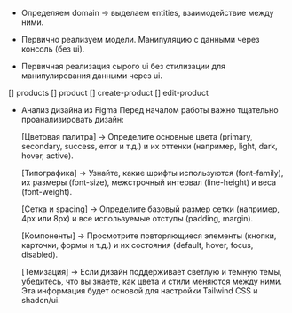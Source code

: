 * Определяем domain -> выделаем entities, взаимодействие между ними.

* Первично реализуем модели. Манипуляцию с данными через консоль (без ui).
* Первичная реализация сырого ui без стилизации для манипулирования данными через ui.

[] products
[] product
[] create-product
[] edit-product


* Анализ дизайна из Figma
Перед началом работы важно тщательно проанализировать дизайн:

  [Цветовая палитра] -> Определите основные цвета (primary, secondary, success, error и т.д.) и их оттенки (например, light, dark, hover, active).

  [Типографика] -> Узнайте, какие шрифты используются (font-family), их размеры (font-size), межстрочный интервал (line-height) и веса (font-weight).

  [Сетка и spacing] ->  Определите базовый размер сетки (например, 4px или 8px) и все используемые отступы (padding, margin).

  [Компоненты] -> Просмотрите повторяющиеся элементы (кнопки, карточки, формы и т.д.) и их состояния (default, hover, focus, disabled).

  [Темизация] -> Если дизайн поддерживает светлую и темную темы, убедитесь, что вы знаете, как цвета и стили меняются между ними.
  Эта информация будет основой для настройки Tailwind CSS и shadcn/ui.